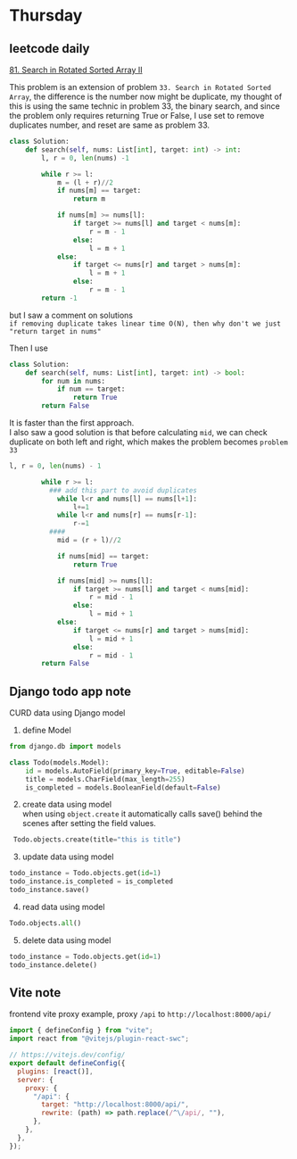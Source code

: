# Thursday

## leetcode daily

[81. Search in Rotated Sorted Array II](https://leetcode.com/problems/search-in-rotated-sorted-array-ii/description/)

This problem is an extension of problem `33. Search in Rotated Sorted Array`, the difference is the number now might be duplicate, my thought of this is using the same technic in problem 33, the binary search, and since the problem only requires returning True or False, I use set to remove duplicates number, and reset are same as problem 33.

```py
class Solution:
    def search(self, nums: List[int], target: int) -> int:
        l, r = 0, len(nums) -1

        while r >= l:
            m = (l + r)//2
            if nums[m] == target:
                return m

            if nums[m] >= nums[l]:
                if target >= nums[l] and target < nums[m]:
                    r = m - 1
                else:
                    l = m + 1
            else:
                if target <= nums[r] and target > nums[m]:
                    l = m + 1
                else:
                    r = m - 1
        return -1
```

but I saw a comment on solutions  
`if removing duplicate takes linear time O(N), then why don't we just "return target in nums"`

Then I use

```py
class Solution:
    def search(self, nums: List[int], target: int) -> bool:
        for num in nums:
            if num == target:
                return True
        return False
```

It is faster than the first approach.  
I also saw a good solution is that before calculating `mid`, we can check duplicate on both left and right, which makes the problem becomes `problem 33`

```py
l, r = 0, len(nums) - 1

        while r >= l:
          ### add this part to avoid duplicates
            while l<r and nums[l] == nums[l+1]:
                l+=1
            while l<r and nums[r] == nums[r-1]:
                r-=1
          ####
            mid = (r + l)//2

            if nums[mid] == target:
                return True

            if nums[mid] >= nums[l]:
                if target >= nums[l] and target < nums[mid]:
                    r = mid - 1
                else:
                    l = mid + 1
            else:
                if target <= nums[r] and target > nums[mid]:
                    l = mid + 1
                else:
                    r = mid - 1
        return False
```

## Django todo app note

CURD data using Django model

1. define Model

```py
from django.db import models

class Todo(models.Model):
    id = models.AutoField(primary_key=True, editable=False)
    title = models.CharField(max_length=255)
    is_completed = models.BooleanField(default=False)
```

2. create data using model  
   when using `object.create` it automatically calls save() behind the scenes after setting the field values.

```py
 Todo.objects.create(title="this is title")
```

3. update data using model

```py
todo_instance = Todo.objects.get(id=1)
todo_instance.is_completed = is_completed
todo_instance.save()
```

4. read data using model

```py
Todo.objects.all()
```

5. delete data using model

```py
todo_instance = Todo.objects.get(id=1)
todo_instance.delete()
```

## Vite note

frontend vite proxy example, proxy `/api` to `http://localhost:8000/api/`

```js
import { defineConfig } from "vite";
import react from "@vitejs/plugin-react-swc";

// https://vitejs.dev/config/
export default defineConfig({
  plugins: [react()],
  server: {
    proxy: {
      "/api": {
        target: "http://localhost:8000/api/",
        rewrite: (path) => path.replace(/^\/api/, ""),
      },
    },
  },
});
```
